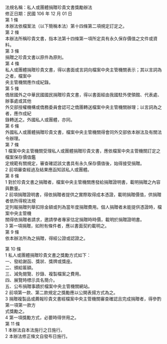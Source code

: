 法規名稱：私人或團體捐贈珍貴文書獎勵辦法  
修正日期：民國 106 年 12 月 01 日  
第 1 條  
本辦法依檔案法（以下簡稱本法）第十四條第二項規定訂定之。  
第 2 條  
本辦法所稱珍貴文書，指本法第十四條第一項所定具有永久保存價值之文件或資料。  
第 3 條  
捐贈之珍貴文書以原件為原則。  
第 4 條  
私人或團體捐贈珍貴文書，得以書面或言詞向檔案中央主管機關表示；其以言詞為之者，檔案中  
央主管機關應作成紀錄。  
第 5 條  
僑居國外之中華民國國民捐贈珍貴文書，得以書面經由我國駐外使領館、代表處、辦事處或其他  
外交部授權機構或僑務委員會認可之僑團轉送檔案中央主管機關辦理；以言詞為之者，應作成紀  
錄轉送之。外國私人或團體，亦同。  
第 6 條  
外國私人或團體捐贈珍貴文書，檔案中央主管機關得會同外交部依本辦法及有關法令辦理。  
第 7 條  
1 檔案中央主管機關受理私人或團體捐贈珍貴文書，應依檔案中央主管機關訂定之檔案保存價值鑑  
定規範有關規定，審查確認該文書具有永久保存價值後，始得接受捐贈。  
2 前項審查經過及結果應函知該私人或團體。  
第 8 條  
1 對於珍貴文書之捐贈者，檔案中央主管機關應發給捐贈證明書，載明捐贈之內容與數量。  
2 前項捐贈證明書，得依捐贈者提供之實際取得成本憑證，載明捐贈價值，供捐贈者依所得稅法規  
定列報捐贈列舉扣除金額或列為當年度捐贈費用。個人捐贈者未能提供憑證時，檔案中央主管機  
關得依捐贈者請求，邀請學者專家估定捐贈時時價，載明於捐贈證明書。  
3 第一項捐贈，如附有條件者，應以書面契約載明之。  
第 9 條  
依本辦法所為之捐贈，得經公證或認證之。  


第 10 條  
1 私人或團體捐贈珍貴文書之獎勵方式如下：  
一、發給謝函、獎狀、獎牌或獎座。  
二、頒給匾額。  
三、減免閱覽、抄錄、複製檔案之費用。  
四、展覽時標示具名簡介。  
五、公布捐贈事蹟於檔案中央主管機關網站。  
2 前項第一款、第二款規定之獎勵應以公開表揚方式為之。  
3 捐贈複製品或薦報珍貴文書經檔案中央主管機關審查確認且完成捐贈者，得參酌第一項第一款方  
式獎勵之。  
4 第一項獎勵方式，必要時得併用之。  
第 11 條  
1 本辦法自本法施行之日施行。  
2 本辦法修正條文自發布日施行。  


